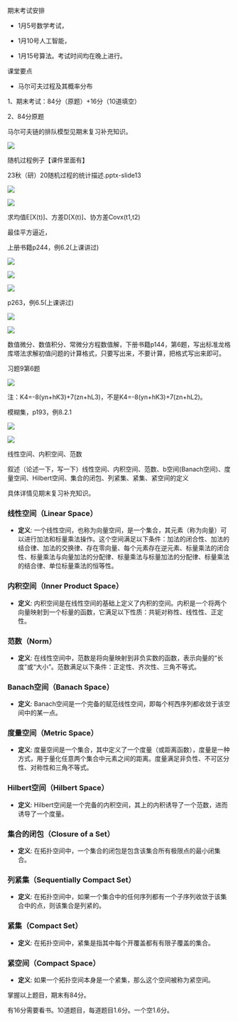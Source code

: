 期末考试安排

- 1月5号数学考试，

- 1月10号人工智能，

- 1月15号算法。考试时间均在晚上进行。

课堂要点

- 马尔可夫过程及其概率分布

1、期末考试：84分（原题）+16分（10道填空）

2、84分原题

马尔可夫链的排队模型见期末复习补充知识。

![](https://cdn.sa.net/2023/12/27/oTte58yOvi7fICg.webp)

随机过程例子【课件里面有】

23秋（研）20随机过程的统计描述.pptx-slide13

![](https://cdn.sa.net/2023/12/27/eFoVQalEqjgGUcA.webp)

![](https://cdn.sa.net/2023/12/27/wZOx7IYTXUMdchl.webp)

求均值E[X(t)]、方差D[X(t)]、协方差Covx(t1,t2)

最佳平方逼近，

上册书籍p244，例6.2(上课讲过)

![](https://cdn.sa.net/2023/12/27/7EnK9tLfey43wGY.webp)

![](https://cdn.sa.net/2023/12/27/RqegYuiIcZUA2y4.webp)

![](https://cdn.sa.net/2023/12/27/YkSFXjnbtJuyWds.webp)

p263，例6.5(上课讲过)

![](https://cdn.sa.net/2023/12/27/YGFdIMENjTB8u1q.webp)

![](https://cdn.sa.net/2023/12/27/sxStU9PwHVR218y.webp)

数值微分、数值积分、常微分方程数值解，下册书籍p144，第6题，写出标准龙格库塔法求解初值问题的计算格式，只要写出来，不要计算，把格式写出来即可。

习题9第6题

![](https://cdn.sa.net/2023/12/27/NfLVCTjoXigprkR.webp)

注：K4=-8(yn+hK3)+7(zn+hL3)，不是K4=-8(yn+hK3)+7(zn+hL2)。

模糊集，p193，例8.2.1

![](https://cdn.sa.net/2023/12/27/5B2pPyCtnOf8ZD4.webp)

![](https://cdn.sa.net/2023/12/27/zBiLN9qFcn6YgDG.webp)

线性空间、内积空间、范数

叙述（论述一下，写一下）线性空间、内积空间、范数、b空间(Banach空间)、度量空间、Hilbert空间、集合的闭包、列紧集、紧集、紧空间的定义

具体详情见期末复习补充知识。

### 线性空间（Linear Space）
- **定义**: 一个线性空间，也称为向量空间，是一个集合，其元素（称为向量）可以进行加法和标量乘法操作。这个空间满足以下条件：加法的闭合性、加法的结合律、加法的交换律、存在零向量、每个元素存在逆元素、标量乘法的闭合性、标量乘法与向量加法的分配律、标量乘法与标量加法的分配律、标量乘法的结合律、单位标量乘法的恒等性。

### 内积空间（Inner Product Space）
- **定义**: 内积空间是在线性空间的基础上定义了内积的空间。内积是一个将两个向量映射到一个标量的函数，它满足以下性质：共轭对称性、线性性、正定性。

### 范数（Norm）
- **定义**: 在线性空间中，范数是将向量映射到非负实数的函数，表示向量的“长度”或“大小”。范数满足以下条件：正定性、齐次性、三角不等式。

### Banach空间（Banach Space）
- **定义**: Banach空间是一个完备的赋范线性空间，即每个柯西序列都收敛于该空间中的某一点。

### 度量空间（Metric Space）
- **定义**: 度量空间是一个集合，其中定义了一个度量（或距离函数），度量是一种方式，用于量化任意两个集合中元素之间的距离。度量满足非负性、不可区分性、对称性和三角不等式。

### Hilbert空间（Hilbert Space）
- **定义**: Hilbert空间是一个完备的内积空间，其上的内积诱导了一个范数，进而诱导了一个度量。

### 集合的闭包（Closure of a Set）
- **定义**: 在拓扑空间中，一个集合的闭包是包含该集合所有极限点的最小闭集合。

### 列紧集（Sequentially Compact Set）
- **定义**: 在拓扑空间中，如果一个集合中的任何序列都有一个子序列收敛于该集合中的点，则该集合是列紧的。

### 紧集（Compact Set）
- **定义**: 在拓扑空间中，紧集是指其中每个开覆盖都有有限子覆盖的集合。

### 紧空间（Compact Space）
- **定义**: 如果一个拓扑空间本身是一个紧集，那么这个空间被称为紧空间。

掌握以上题目，期末有84分。

有16分需要看书。10道题目，每道题目1.6分。一个空1.6分。



